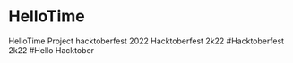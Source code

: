 # HelloTime
HelloTime Project hacktoberfest 2022
Hacktoberfest 2k22
#Hacktoberfest 2k22
#Hello Hacktober
